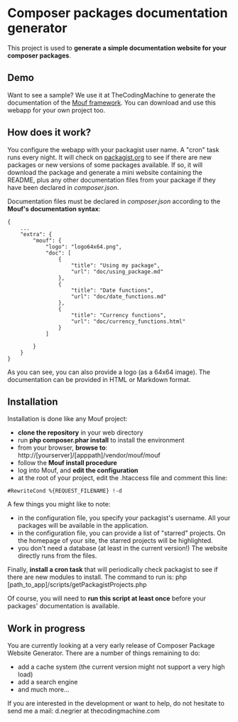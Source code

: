 Composer packages documentation generator
=========================================

This project is used to **generate a simple documentation website for your composer packages**.

Demo
----

Want to see a sample? We use it at TheCodingMachine to generate the documentation of the [Mouf framework](http://mouf-php.com/packages/).
You can download and use this webapp for your own project too.

How does it work?
-----------------

You configure the webapp with your packagist user name. A "cron" task runs every night. 
It will check on [packagist.org](http://packagist.org) to see if there are new packages
or new versions of some packages available. If so, it will download the package and generate a mini website
containing the README, plus any other documentation files from your package if they have been declared in _composer.json_.

Documentation files must be declared in _composer.json_ according to the **Mouf's documentation syntax**:

	{
	    ...
	    "extra": {
	        "mouf": {
	        	"logo": "logo64x64.png",
	            "doc": [
	                {
	                    "title": "Using my package",
	                    "url": "doc/using_package.md"
	                },
	                {
	                    "title": "Date functions",
	                    "url": "doc/date_functions.md"
	                },
	                {
	                    "title": "Currency functions",
	                    "url": "doc/currency_functions.html"
	                }
	            ]
	             
	        }
	    }
	}

As you can see, you can also provide a logo (as a 64x64 image).
The documentation can be provided in HTML or Markdown format.

Installation
------------

Installation is done like any Mouf project:
- **clone the repository** in your web directory
- run **php composer.phar install** to install the environment
- from your browser, **browse to**: http://[yourserver]/[apppath]/vendor/mouf/mouf
- follow the **Mouf install procedure**
- log into Mouf, and **edit the configuration**
- at the root of your project, edit the .htaccess file and comment this line:

```
#RewriteCond %{REQUEST_FILENAME} !-d
```

A few things you might like to note:
- in the configuration file, you specify your packagist's username. All your packages will be available in the application.
- in the configuration file, you can provide a list of "starred" projects. On the homepage of your site, the starred projects will be highlighted.
- you don't need a database (at least in the current version!) The website directly runs from the files.

Finally, **install a cron task** that will periodically check packagist to see if there are new modules to install.
The command to run is:
	php [path_to_app]/scripts/getPackagistProjects.php
	
Of course, you will need to **run this script at least once** before your packages' documentation is available.

Work in progress
----------------

You are currently looking at a very early release of Composer Package Website Generator.
There are a number of things remaining to do:
- add a cache system (the current version might not support a very high load)
- add a search engine
- and much more...

If you are interested in the development or want to help, do not hesitate to send me a mail: d.negrier at thecodingmachine.com
